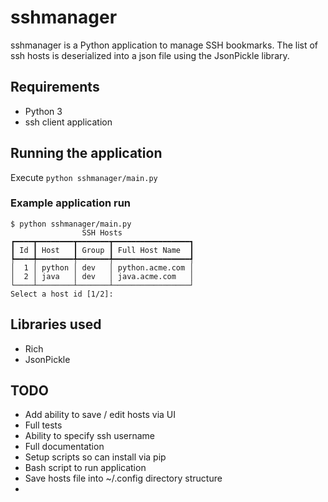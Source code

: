 # sshmanager

sshmanager is a Python application to manage SSH bookmarks. The list of ssh hosts is deserialized into a json file using the JsonPickle library.

## Requirements

* Python 3
* ssh client application

## Running the application

Execute `python sshmanager/main.py`

### Example application run

``` text
$ python sshmanager/main.py 
                SSH Hosts                
┏━━━━┳━━━━━━━━┳━━━━━━━┳━━━━━━━━━━━━━━━━━┓
┃ Id ┃ Host   ┃ Group ┃ Full Host Name  ┃
┡━━━━╇━━━━━━━━╇━━━━━━━╇━━━━━━━━━━━━━━━━━┩
│  1 │ python │ dev   │ python.acme.com │
│  2 │ java   │ dev   │ java.acme.com   │
└────┴────────┴───────┴─────────────────┘
Select a host id [1/2]:
```

## Libraries used

* Rich
* JsonPickle

## TODO

* Add ability to save / edit hosts via UI
* Full tests
* Ability to specify ssh username
* Full documentation
* Setup scripts so can install via pip
* Bash script to run application
* Save hosts file into ~/.config directory structure
* 